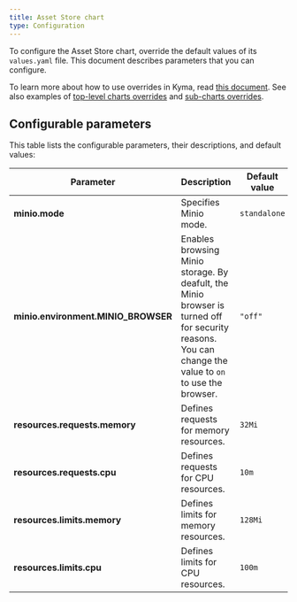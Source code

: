 ```yaml
---
title: Asset Store chart
type: Configuration
---
```


To configure the Asset Store chart, override the default values of its `values.yaml` file. This document describes parameters that you can configure.

To learn more about how to use overrides in Kyma, read [this document](/kyma/#configuration-helm-overrides-for-kyma-installation). See also examples of [top-level charts overrides](/kyma/#configuration-helm-overrides-for-kyma-installation-top-level-charts-overrides) and [sub-charts overrides](https://kyma-project.io/docs/master/root/kyma/#configuration-helm-overrides-for-kyma-installation-sub-chart-overrides).

## Configurable parameters

This table lists the configurable parameters, their descriptions, and default values:

| Parameter | Description | Default value |
|-----------|-------------|---------------|
| **minio.mode** | Specifies Minio mode. | `standalone` |
| **minio.environment.MINIO_BROWSER** | Enables browsing Minio storage. By deafult, the Minio browser is turned off for security reasons. You can change the value to `on` to use the browser. | `"off"` |
| **resources.requests.memory** | Defines requests for memory resources. | `32Mi` |
| **resources.requests.cpu** |   Defines requests for CPU resources. | `10m` |
| **resources.limits.memory** |  Defines limits for memory resources. | `128Mi` |
| **resources.limits.cpu** | Defines limits for CPU resources. | `100m` |
